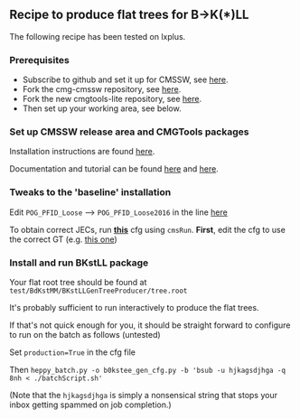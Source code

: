 ## Recipe to produce flat trees for B->K(*)LL

The following recipe has been tested on lxplus.

### Prerequisites

* Subscribe to github and set it up for CMSSW, see [here](http://cms-sw.github.io/faq.html#how-do-i-subscribe-to-github).
* Fork the cmg-cmssw repository, see [here](https://github.com/CERN-PH-CMG/cmg-cmssw).
* Fork the new cmgtools-lite repository, see [here](https://github.com/CERN-PH-CMG/cmgtools-lite).
* Then set up your working area, see below.

### Set up CMSSW release area and CMGTools packages

Installation instructions are found [here](https://twiki.cern.ch/twiki/bin/viewauth/CMS/CMGToolsReleasesExperimental#CMGTools_lite_development_releas). 

Documentation and tutorial can be found [here](https://twiki.cern.ch/twiki/bin/view/CMS/CMGToolsMain) and [here](https://twiki.cern.ch/twiki/bin/view/CMS/CMGToolsPythonAnalysis).

### Tweaks to the 'baseline' installation

Edit ```POG_PFID_Loose``` --> ```POG_PFID_Loose2016``` in the line [here](https://github.com/CERN-PH-CMG/cmgtools-lite/blob/94X_dev/H2TauTau/python/proto/analyzers/JetAnalyzer.py#L251)

To obtain correct JECs, run **[this](https://github.com/CERN-PH-CMG/cmgtools-lite/blob/94X_dev/RootTools/data/jec/getJec.py)** cfg using ```cmsRun```. **First**, edit the cfg to use the correct GT (e.g. [this one](https://github.com/ICBPHCMS/BKstLL/blob/master/cfgPython/b0kstee_gen_cfg.py#L108))

### Install and run BKstLL package

Your flat root tree should be found at ```test/BdKstMM/BKstLLGenTreeProducer/tree.root```

It's probably sufficient to run interactively to produce the flat trees.

If that's not quick enough for you, it should be straight forward to configure to run on the batch as follows (untested)

Set ```production=True``` in the cfg file

Then ```heppy_batch.py -o b0kstee_gen_cfg.py -b 'bsub -u hjkagsdjhga -q 8nh < ./batchScript.sh'```

(Note that the ```hjkagsdjhga``` is simply a nonsensical string that stops your inbox getting spammed on job completion.)

